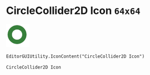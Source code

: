 # CircleCollider2D Icon `64x64`
<img src="/img/CircleCollider2D%20Icon.png" width=64 height=64>

``` CSharp
EditorGUIUtility.IconContent("CircleCollider2D Icon")
```
```
CircleCollider2D Icon
```
